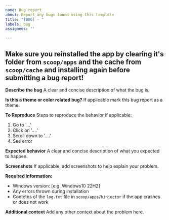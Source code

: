 ```yaml
---
name: Bug report
about: Report any bugs found using this template
title: "[BUG] - "
labels: bug
assignees: ''

---
```


## Make sure you reinstalled the app by clearing  it's folder from `scoop/apps` and the cache from `scoop/cache` and installing again before submitting a bug report!

**Describe the bug**
A clear and concise description of what the bug is.

**Is this a theme or color related bug?**
If applicable mark this bug report as a theme.

**To Reproduce**
Steps to reproduce the behavior if applicable:
1. Go to '...'
2. Click on '....'
3. Scroll down to '....'
4. See error

**Expected behavior**
A clear and concise description of what you expected to happen.

**Screenshots**
If applicable, add screenshots to help explain your problem.

**Required information:**
 - Windows version: [e.g. Windows10 22H2]
 - Any errors thrown during installation
 - Contetns of the `log.txt` file in `scoop/apps/kinjector` if the app crashes or does not work

**Additional context**
Add any other context about the problem here.
